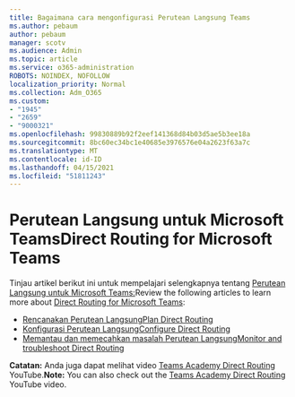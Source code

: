 ```yaml
---
title: Bagaimana cara mengonfigurasi Perutean Langsung Teams
ms.author: pebaum
author: pebaum
manager: scotv
ms.audience: Admin
ms.topic: article
ms.service: o365-administration
ROBOTS: NOINDEX, NOFOLLOW
localization_priority: Normal
ms.collection: Adm_O365
ms.custom:
- "1945"
- "2659"
- "9000321"
ms.openlocfilehash: 99830889b92f2eef141368d84b03d5ae5b3ee18a
ms.sourcegitcommit: 8bc60ec34bc1e40685e3976576e04a2623f63a7c
ms.translationtype: MT
ms.contentlocale: id-ID
ms.lasthandoff: 04/15/2021
ms.locfileid: "51811243"
---
```

# <a name="direct-routing-for-microsoft-teams"></a><span data-ttu-id="a2af1-102">Perutean Langsung untuk Microsoft Teams</span><span class="sxs-lookup"><span data-stu-id="a2af1-102">Direct Routing for Microsoft Teams</span></span>

<span data-ttu-id="a2af1-103">Tinjau artikel berikut ini untuk mempelajari selengkapnya tentang [Perutean Langsung untuk Microsoft Teams:](https://docs.microsoft.com/MicrosoftTeams/direct-routing-landing-page)</span><span class="sxs-lookup"><span data-stu-id="a2af1-103">Review the following articles to learn more about [Direct Routing for Microsoft Teams](https://docs.microsoft.com/MicrosoftTeams/direct-routing-landing-page):</span></span> 

- [<span data-ttu-id="a2af1-104">Rencanakan Perutean Langsung</span><span class="sxs-lookup"><span data-stu-id="a2af1-104">Plan Direct Routing</span></span>](https://docs.microsoft.com/MicrosoftTeams/direct-routing-plan)
- [<span data-ttu-id="a2af1-105">Konfigurasi Perutean Langsung</span><span class="sxs-lookup"><span data-stu-id="a2af1-105">Configure Direct Routing</span></span>](https://docs.microsoft.com/MicrosoftTeams/direct-routing-configure) 
- [<span data-ttu-id="a2af1-106">Memantau dan memecahkan masalah Perutean Langsung</span><span class="sxs-lookup"><span data-stu-id="a2af1-106">Monitor and troubleshoot Direct Routing</span></span>](https://docs.microsoft.com/MicrosoftTeams/direct-routing-monitor-and-troubleshoot)

<span data-ttu-id="a2af1-107">**Catatan:** Anda juga dapat melihat video [Teams Academy Direct Routing](https://www.youtube.com/watch?v=1ASftX_Msb8&index=10&list=PLaSOUojkSiGnKuE30ckcjnDVkMNqDv0Vl) YouTube.</span><span class="sxs-lookup"><span data-stu-id="a2af1-107">**Note:** You can also check out the [Teams Academy Direct Routing](https://www.youtube.com/watch?v=1ASftX_Msb8&index=10&list=PLaSOUojkSiGnKuE30ckcjnDVkMNqDv0Vl) YouTube video.</span></span>